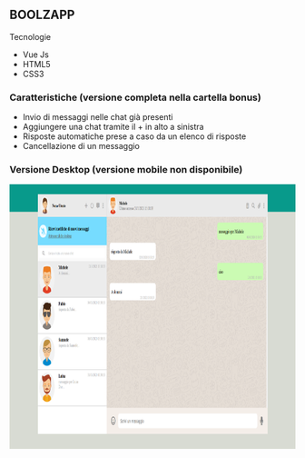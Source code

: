 ## BOOLZAPP
Tecnologie
- Vue Js
- HTML5
- CSS3

### Caratteristiche (versione completa nella cartella bonus)
- Invio di messaggi nelle chat già presenti
- Aggiungere una chat tramite il + in alto a sinistra
- Risposte automatiche prese a caso da un elenco di risposte
- Cancellazione di un messaggio

### Versione Desktop (versione mobile non disponibile)
<img src="https://raw.githubusercontent.com/manuelbosi/vue-boolzapp/main/screenshot/whatsapp_web.PNG" width="956" height="466">
